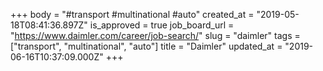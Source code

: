 +++
body = "#transport #multinational #auto"
created_at = "2019-05-18T08:41:36.897Z"
is_approved = true
job_board_url = "https://www.daimler.com/career/job-search/"
slug = "daimler"
tags = ["transport", "multinational", "auto"]
title = "Daimler"
updated_at = "2019-06-16T10:37:09.000Z"
+++
